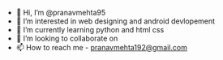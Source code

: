 - 👋 Hi, I’m @pranavmehta95
- 👀 I’m interested in web designing and android devlopement
- 🌱 I’m currently learning python and html css
- 💞️ I’m looking to collaborate on 
- 📫 How to reach me - pranavmehta192@gmail.com

<!---
pranavmehta95/pranavmehta95 is a ✨ special ✨ repository because its `README.md` (this file) appears on your GitHub profile.
You can click the Preview link to take a look at your changes.
--->
